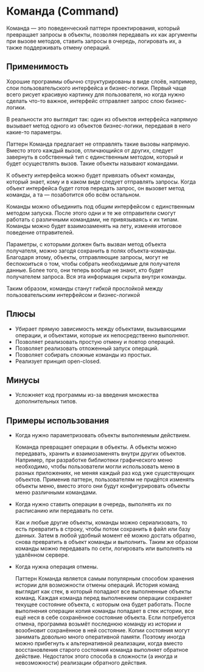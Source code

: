 # Команда (Command)

Команда — это поведенческий паттерн проектирования, который превращает запросы в объекты, позволяя передавать их как аргументы при вызове методов, ставить запросы в очередь, логировать их, а также поддерживать отмену операций.

## Применимость

Хорошие программы обычно структурированы в виде слоёв, например, слои пользовательского интерфейса и бизнес-логики. Первый чаще всего рисует красивую картинку для пользователя, но когда нужно сделать что-то важное, интерфейс отправляет запрос слою бизнес-логики.

В реальности это выглядит так: один из объектов интерфейса напрямую вызывает метод одного из объектов бизнес-логики, передавая в него какие-то параметры.

Паттерн Команда предлагает не отправлять такие вызовы напрямую. Вместо этого каждый вызов, отличающийся от других, следует завернуть в собственный тип с единственным методом, который и будет осуществлять вызов. Такие объекты называют командами.

К объекту интерфейса можно будет привязать объект команды, который знает, кому и в каком виде следует отправлять запросы. Когда объект интерфейса будет готов передать запрос, он вызовет метод команды, а та — позаботится обо всём остальном.

Команды можно объединить под общим интерфейсом c единственным методом запуска. После этого одни и те же отправители смогут работать с различными командами, не привязываясь к их типам. Команды можно будет взаимозаменять на лету, изменяя итоговое поведение отправителей.

Параметры, с которыми должен быть вызван метод объекта получателя, можно загодя сохранить в полях объекта-команды. Благодаря этому, объекты, отправляющие запросы, могут не беспокоиться о том, чтобы собрать необходимые для получателя данные. Более того, они теперь вообще не знают, кто будет получателем запроса. Вся эта информация скрыта внутри команды.

Таким образом, команды станут гибкой прослойкой между пользовательским интерфейсом и бизнес-логикой

## Плюсы

- Убирает прямую зависимость между объектами, вызывающими операции, и объектами, которые их непосредственно выполняют.
- Позволяет реализовать простую отмену и повтор операций.
- Позволяет реализовать отложенный запуск операций.
- Позволяет собирать сложные команды из простых.
- Реализует принцип open-closed.

## Минусы

- Усложняет код программы из-за введения множества дополнительных типов.

## Примеры использования

- Когда нужно параметризовать объекты выполняемым действием.

    Команда превращает операции в объекты. А объекты можно передавать, хранить и взаимозаменять внутри других объектов.
    Например, при разработке библиотеки графического меню необходимо, чтобы пользователи могли использовать меню в разных приложениях, не меняя каждый раз код уже существующих объектов. Применив паттерн, пользователям не придётся изменять объекты меню, вместо этого они будут конфигурировать объекты меню различными командами.

- Когда нужно ставить операции в очередь, выполнять их по расписанию или передавать по сети.

    Как и любые другие объекты, команды можно сериализовать, то есть превратить в строку, чтобы потом сохранить в файл или базу данных. Затем в любой удобный момент её можно достать обратно, снова превратить в объект команды и выполнить. Таким же образом команды можно передавать по сети, логировать или выполнять на удалённом сервере.

- Когда нужна операция отмены.

    Паттерн Команда является самым популярным способом хранения истории для возможности отмены операций.
    История команд выглядит как стек, в который попадают все выполненные объекты команд. Каждая команда перед выполнением операции сохраняет текущее состояние объекта, с которым она будет работать. После выполнения операции копия команды попадает в стек истории, все ещё неся в себе сохранённое состояние объекта. Если потребуется отмена, программа возьмёт последнюю команду из истории и возобновит сохранённое в ней состояние.
    Копии состояния могут занимать довольно много оперативной памяти. Поэтому иногда можно прибегнуть к альтернативной реализации, когда вместо восстановления старого состояния команда выполняет обратное действие. Недостаток этого способа в сложности (а иногда и невозможности) реализации обратного действия.
